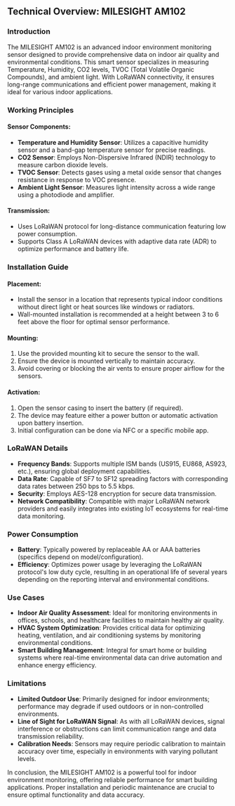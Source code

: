 ## Technical Overview: MILESIGHT AM102

### Introduction
The MILESIGHT AM102 is an advanced indoor environment monitoring sensor designed to provide comprehensive data on indoor air quality and environmental conditions. This smart sensor specializes in measuring Temperature, Humidity, CO2 levels, TVOC (Total Volatile Organic Compounds), and ambient light. With LoRaWAN connectivity, it ensures long-range communications and efficient power management, making it ideal for various indoor applications.

### Working Principles

#### Sensor Components:
- **Temperature and Humidity Sensor**: Utilizes a capacitive humidity sensor and a band-gap temperature sensor for precise readings.
- **CO2 Sensor**: Employs Non-Dispersive Infrared (NDIR) technology to measure carbon dioxide levels.
- **TVOC Sensor**: Detects gases using a metal oxide sensor that changes resistance in response to VOC presence.
- **Ambient Light Sensor**: Measures light intensity across a wide range using a photodiode and amplifier.

#### Transmission:
- Uses LoRaWAN protocol for long-distance communication featuring low power consumption.
- Supports Class A LoRaWAN devices with adaptive data rate (ADR) to optimize performance and battery life.

### Installation Guide

#### Placement:
- Install the sensor in a location that represents typical indoor conditions without direct light or heat sources like windows or radiators.
- Wall-mounted installation is recommended at a height between 3 to 6 feet above the floor for optimal sensor performance.

#### Mounting:
1. Use the provided mounting kit to secure the sensor to the wall.
2. Ensure the device is mounted vertically to maintain accuracy.
3. Avoid covering or blocking the air vents to ensure proper airflow for the sensors.

#### Activation:
1. Open the sensor casing to insert the battery (if required).
2. The device may feature either a power button or automatic activation upon battery insertion.
3. Initial configuration can be done via NFC or a specific mobile app.

### LoRaWAN Details

- **Frequency Bands**: Supports multiple ISM bands (US915, EU868, AS923, etc.), ensuring global deployment capabilities.
- **Data Rate**: Capable of SF7 to SF12 spreading factors with corresponding data rates between 250 bps to 5.5 kbps.
- **Security**: Employs AES-128 encryption for secure data transmission.
- **Network Compatibility**: Compatible with major LoRaWAN network providers and easily integrates into existing IoT ecosystems for real-time data monitoring.

### Power Consumption

- **Battery**: Typically powered by replaceable AA or AAA batteries (specifics depend on model/configuration).
- **Efficiency**: Optimizes power usage by leveraging the LoRaWAN protocol's low duty cycle, resulting in an operational life of several years depending on the reporting interval and environmental conditions.

### Use Cases

- **Indoor Air Quality Assessment**: Ideal for monitoring environments in offices, schools, and healthcare facilities to maintain healthy air quality.
- **HVAC System Optimization**: Provides critical data for optimizing heating, ventilation, and air conditioning systems by monitoring environmental conditions.
- **Smart Building Management**: Integral for smart home or building systems where real-time environmental data can drive automation and enhance energy efficiency.

### Limitations

- **Limited Outdoor Use**: Primarily designed for indoor environments; performance may degrade if used outdoors or in non-controlled environments.
- **Line of Sight for LoRaWAN Signal**: As with all LoRaWAN devices, signal interference or obstructions can limit communication range and data transmission reliability.
- **Calibration Needs**: Sensors may require periodic calibration to maintain accuracy over time, especially in environments with varying pollutant levels.

In conclusion, the MILESIGHT AM102 is a powerful tool for indoor environment monitoring, offering reliable performance for smart building applications. Proper installation and periodic maintenance are crucial to ensure optimal functionality and data accuracy.
